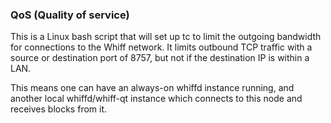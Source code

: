 ### QoS (Quality of service) ###

This is a Linux bash script that will set up tc to limit the outgoing bandwidth for connections to the Whiff network. It limits outbound TCP traffic with a source or destination port of 8757, but not if the destination IP is within a LAN.

This means one can have an always-on whiffd instance running, and another local whiffd/whiff-qt instance which connects to this node and receives blocks from it.
